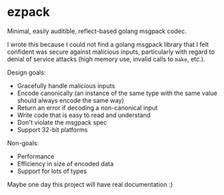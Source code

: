 # ezpack

Minimal, easily auditible, reflect-based golang msgpack codec.

I wrote this because I could not find a golang msgpack library that I felt confident was secure against malicious inputs, particularly with regard to denial of service attacks (high memory use, invalid calls to `make`, etc.).

Design goals:
- Gracefully handle malicious inputs
- Encode canonically (an instance of the same type with the same value should always encode the same way)
- Return an error if decoding a non-canonical input
- Write code that is easy to read and understand
- Don't violate the msgpack spec
- Support 32-bit platforms

Non-goals:
- Performance
- Efficiency in size of encoded data
- Support for lots of types

Maybe one day this project will have real documentation :)
